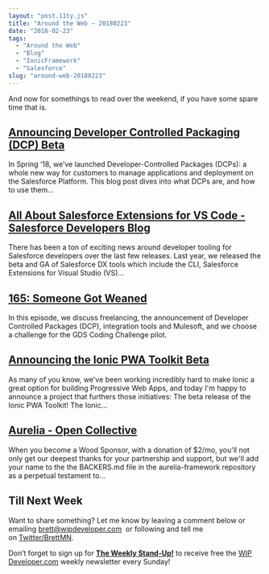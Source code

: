 ```yaml
---
layout: "post.11ty.js"
title: "Around the Web – 20180223"
date: "2018-02-23"
tags: 
  - "Around the Web"
  - "Blog"
  - "IonicFramework"
  - "Salesforce"
slug: "around-web-20180223"
---
```


And now for somethings to read over the weekend, if you have some spare time that is.

## [Announcing Developer Controlled Packaging (DCP) Beta](https://developer.salesforce.com/blogs/2018/02/announcing-developer-controlled-packaging-dcp-beta.html)

In Spring ‘18, we’ve launched Developer-Controlled Packages (DCPs): a whole new way for customers to manage applications and deployment on the Salesforce Platform. This blog post dives into what DCPs are, and how to use them...

## [All About Salesforce Extensions for VS Code - Salesforce Developers Blog](https://developer.salesforce.com/blogs/2018/02/salesforce-extensions-vs-code.html)

There has been a ton of exciting news around developer tooling for Salesforce developers over the last few releases. Last year, we released the beta and GA of Salesforce DX tools which include the CLI, Salesforce Extensions for Visual Studio (VS)…

## [165: Someone Got Weaned](http://www.gooddaysirpodcast.com/podcast/2018/2/21/165-someone-got-weaned)

In this episode, we discuss freelancing, the announcement of Developer Controlled Packages (DCP), integration tools and Mulesoft, and we choose a challenge for the GDS Coding Challenge pilot.

## [Announcing the Ionic PWA Toolkit Beta](http://blog.ionicframework.com/announcing-the-ionic-pwa-toolkit-beta/)

As many of you know, we've been working incredibly hard to make Ionic a great option for building Progressive Web Apps, and today I'm happy to announce a project that furthers those initiatives: The beta release of the Ionic PWA Toolkit! The Ionic…

## [Aurelia - Open Collective](http://opencollective.com/aurelia)

When you become a Wood Sponsor, with a donation of $2/mo, you'll not only get our deepest thanks for your partnership and support, but we'll add your name to the the BACKERS.md file in the aurelia-framework repository as a perpetual testament to…

## Till Next Week

Want to share something? Let me know by leaving a comment below or emailing [brett@wipdeveloper.com](mailto:brett@wipdeveloper.com)  or following and tell me on [Twitter/BrettMN](https://twitter.com/BrettMN).

Don’t forget to sign up for **[The Weekly Stand-Up!](https://wipdeveloper.wpcomstaging.com/newsletter/)** to receive free the [WIP Developer.com](https://wipdeveloper.wpcomstaging.com/) weekly newsletter every Sunday!
